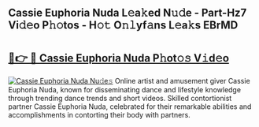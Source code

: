 ## Cassie Euphoria Nuda L𝚎a𝚔ed N𝚞𝚍e - Part-Hz7 Vi𝚍𝚎o P𝚑𝚘tos - H𝚘𝚝 O𝚗𝚕yf𝚊ns L𝚎a𝚔s EBrMD

# <h2><a href="http://kf485y.oniu.top/?m=Cassie+Euphoria+Nuda">🔗👉 🔴 Cassie Euphoria Nuda P𝚑ot𝚘𝚜 V𝚒d𝚎o</a></h2>

[![Cassie Euphoria Nuda Nu𝚍e𝚜](https://i.imgur.com/0qMVB7G.gif)](http://kf485y.oniu.top/?m=Cassie+Euphoria+Nuda)
Online artist and amusement giver Cassie Euphoria Nuda, known for disseminating dance and lifestyle knowledge through trending dance trends and short videos. Skilled contortionist partner Cassie Euphoria Nuda, celebrated for their remarkable abilities and accomplishments in contorting their body with partners.  
